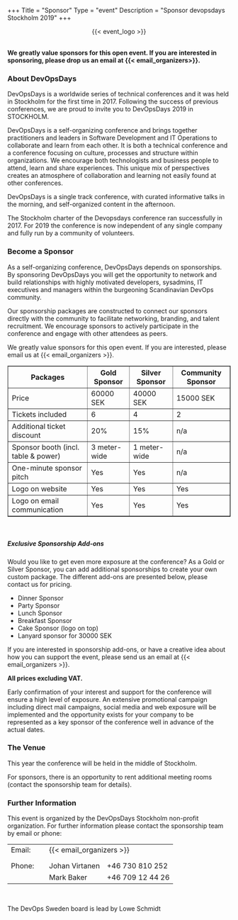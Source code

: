 +++
Title = "Sponsor"
Type = "event"
Description = "Sponsor devopsdays Stockholm 2019"
+++

<div style="text-align:center;">
  {{< event_logo >}}
</div>
<br/>

**We greatly value sponsors for this open event.  If you are interested in sponsoring, please drop us an email at {{< email_organizers>}}.**

### About DevOpsDays

DevOpsDays is a worldwide series of technical conferences and it was held in Stockholm for
the first time in 2017. Following the success of previous conferences, we are proud to
invite you to DevOpsDays 2019 in STOCKHOLM.

DevOpsDays is a self-organizing conference and brings together practitioners and leaders
in Software Development and IT Operations to collaborate and learn from each other. It is
both a technical conference and a conference focusing on culture, processes and structure
within organizations. We encourage both technologists and business people to attend, learn
and share experiences. This unique mix of perspectives creates an atmosphere of
collaboration and learning not easily found at other conferences.

DevOpsDays is a single track conference, with curated informative talks in the morning,
and self-organized content in the afternoon.

The Stockholm charter of the Devopsdays conference ran successfully in 2017. For 2019 the
conference is now independent of any single company and fully run by a community of
volunteers.

### Become a Sponsor

As a self-organizing conference, DevOpsDays depends on sponsorships. By sponsoring
DevOpsDays you will get the opportunity to network and build relationships with highly
motivated developers, sysadmins, IT executives and managers within the burgeoning
Scandinavian DevOps community.

Our sponsorship packages are constructed to connect our sponsors directly with the
community to facilitate networking, branding, and talent recruitment. We encourage
sponsors to actively participate in the conference and engage with other attendees as
peers.

We greatly value sponsors for this open event. If you are interested, please email us at
{{< email_organizers >}}.

<table border=1 cellspacing=1>
<tr><th>Packages                           </th><th>Gold Sponsor</th><th>Silver Sponsor</th><th>Community Sponsor</th></tr>
  <tr><td>Price                              </td><td>60000 SEK   </td><td>40000 SEK     </td><td>15000 SEK</td></tr>
  <tr><td>Tickets included                   </td><td>6           </td><td>4             </td><td>2</td></tr>
  <tr><td>Additional ticket discount         </td><td>20%         </td><td>15%           </td><td>n/a</td></tr>
  <tr><td>Sponsor booth (incl. table & power)</td><td>3 meter-wide</td><td>1 meter-wide  </td><td>n/a</td></tr>
  <tr><td>One-minute sponsor pitch           </td><td>Yes         </td><td>Yes           </td><td>n/a</td></tr>
  <tr><td>Logo on website                    </td><td>Yes         </td><td>Yes           </td><td>Yes</td></tr>
  <tr><td>Logo on email communication        </td><td>Yes         </td><td>Yes           </td><td>Yes</td></tr>
</table>
<br/>

##### Exclusive Sponsorship Add-ons

Would you like to get even more exposure at the conference? As a Gold or Silver Sponsor,
you can add additional sponsorships to create your own custom package. The different
add-ons are presented below, please contact us for pricing.

- Dinner Sponsor
- Party Sponsor
- Lunch Sponsor
- Breakfast Sponsor
- Cake Sponsor (logo on top)
- Lanyard sponsor for 30000 SEK

If you are interested in sponsorship add-ons, or have a creative idea about how you can
support the event, please send us an email at {{< email_organizers >}}.

**All prices excluding VAT.**

Early confirmation of your interest and support for the conference will ensure a high
level of exposure. An extensive promotional campaign including direct mail campaigns,
social media and web exposure will be implemented and the opportunity exists for your
company to be represented as a key sponsor of the conference well in advance of the actual
dates.

### The Venue

This year the conference will be held in the middle of Stockholm.

For sponsors, there is an opportunity to rent additional meeting rooms (contact the
sponsorship team for details).

### Further Information

This event is organized by the DevOpsDays Stockholm non-profit organization. For
further information please contact the sponsorship team by email or phone:

<table border=0>
  <tr><td>Email:</td><td colspan=2>{{< email_organizers >}}
  <tr><td style="width: 70px;height: 10px"></td></tr>
  <tr><td>Phone:</td><td>Johan Virtanen</td><td>+46 730 810 252
  <tr><td>       </td><td>Mark Baker    </td><td>+46 709 12 44 26
</table>
<br/>

The DevOps Sweden board is lead by Lowe Schmidt
